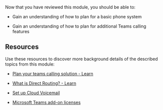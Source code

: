 Now that you have reviewed this module, you should be able to:

- Gain an understanding of how to plan for a basic phone system

- Gain an understanding of how to plan for additional Teams calling features

## Resources

Use these resources to discover more background details of the described topics from this module:

- [Plan your teams calling solution - Learn](/training/modules/m365-teams-calling-plan-teams-calling-solution/)

- [What is Direct Routing? - Learn](/training/modules/m365-teams-calling-overview-teams-calling/direct-routing-overview)

- [Set up Cloud Voicemail](/microsoftteams/set-up-phone-system-voicemail)

- [Microsoft Teams add-on licenses](/microsoftteams/teams-add-on-licensing/microsoft-teams-add-on-licensing?tabs=small-business)
